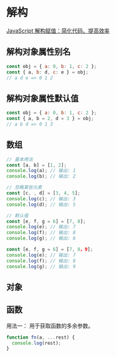 # 解构

[JavaScript 解构赋值：简化代码、提高效率](https://juejin.cn/post/7310137789979295780?searchId=202401191753507C6216D14E19DD52E4E4)

## 解构对象属性别名

```js
const obj = { a: 0, b: 1, c: 2 };
const { a, b: d, c: e } = obj;
// a d e => 0 1 2
```

## 解构对象属性默认值

```js
const obj = { a: 0, b: 1, c: 2 };
const { a, b = 2, d = 3 } = obj;
// a b d => 0 1 3
```

## 数组

```js
// 基本用法
const [a, b] = [1, 2];
console.log(a); // 输出: 1
console.log(b); // 输出: 2

// 忽略某些元素
const [c, , d] = [3, 4, 5];
console.log(c); // 输出: 3
console.log(d); // 输出: 5

// 默认值 
const [e, f, g = 6] = [7, 8];
console.log(e); // 输出: 7
console.log(f); // 输出: 8
console.log(g); // 输出: 6

const [e, f, g = 6] = [7, 8，9];
console.log(e); // 输出: 7
console.log(f); // 输出: 8
console.log(g); // 输出: 9

```

## 对象

## 函数

用法一： 用于获取函数的多余参数。

```js
function fn(a, ...rest) {
  console.log(rest);
}
```
